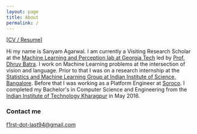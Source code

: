 ```yaml
---
layout: page
title: About
permalink: /
---
```


[[CV / Resume](/sanyam.pdf)]

Hi my name is Sanyam Agarwal. I am currently a Visiting Research Scholar at the [Machine Learning and Perception lab at Georgia Tech](http://mlp.cc.gatech.edu/) led by [Prof. Dhruv Batra](https://www.cc.gatech.edu/~dbatra/). I work on Machine Learning problems at the intersection of vision and language. Prior to that I was on a research internship at the [Statistics and Machine Learning Group at Indian Institute of Science, Bangalore](http://sml.csa.iisc.ernet.in/SML/). Before that I was working as a Platform Engineer at [Soroco](http://soroco.com/). I completed my Bachelor's in Computer Science and Engineering from the [Indian Institute of Technology Kharagpur](http://www.iitkgp.ac.in/) in May 2016.

### Contact me

f1rst-dot-last94@gmail.com
